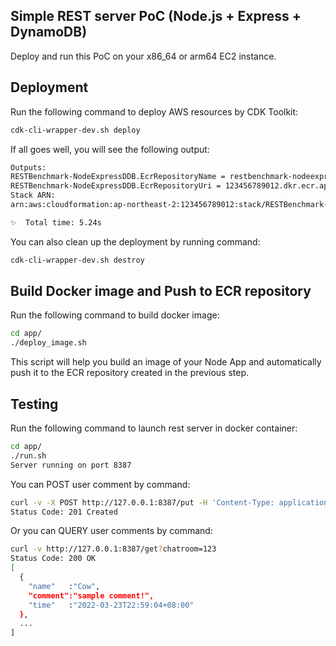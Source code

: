 ## Simple REST server PoC (Node.js + Express + DynamoDB)
Deploy and run this PoC on your x86_64 or arm64 EC2 instance.<br />

## Deployment
Run the following command to deploy AWS resources by CDK Toolkit:<br />
  ```sh
  cdk-cli-wrapper-dev.sh deploy
  ```
If all goes well, you will see the following output:<br />
  ```sh
  Outputs:
  RESTBenchmark-NodeExpressDDB.EcrRepositoryName = restbenchmark-nodeexpressddb
  RESTBenchmark-NodeExpressDDB.EcrRepositoryUri = 123456789012.dkr.ecr.ap-northeast-2.amazonaws.com/restbenchmark-nodeexpressddb
  Stack ARN:
  arn:aws:cloudformation:ap-northeast-2:123456789012:stack/RESTBenchmark-NodeExpressDDB/52be8470-aab6-11ec-a9b8-0656cd628778
  
  ✨  Total time: 5.24s
  ```
You can also clean up the deployment by running command:<br />
  ```sh
  cdk-cli-wrapper-dev.sh destroy
  ```

## Build Docker image and Push to ECR repository
Run the following command to build docker image:<br />
  ```sh
  cd app/
  ./deploy_image.sh
  ```
This script will help you build an image of your Node App and automatically push it to the ECR repository created in the previous step.

## Testing
Run the following command to launch rest server in docker container:<br />
  ```sh
  cd app/
  ./run.sh
  Server running on port 8387
  ```
You can POST user comment by command:
  ```sh
  curl -v -X POST http://127.0.0.1:8387/put -H 'Content-Type: application/json' -d '{"name": "Cow","comment": "sample comment!","chatRoom": "123"}'
  Status Code: 201 Created
  ```
Or you can QUERY user comments by command:
  ```sh
  curl -v http://127.0.0.1:8387/get?chatroom=123
  Status Code: 200 OK
  [
    {
      "name"   :"Cow",
      "comment":"sample comment!",
      "time"   :"2022-03-23T22:59:04+08:00"
    },
    ...
  ]
  ```
  
  
